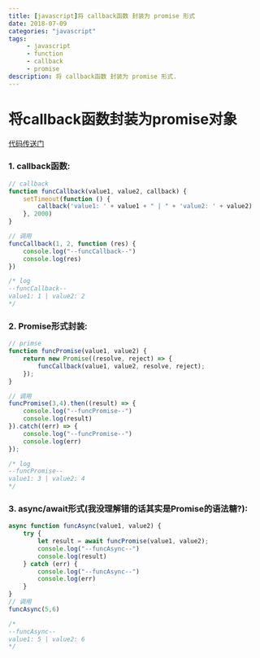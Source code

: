 ```yaml
---
title: [javascript]将 callback函数 封装为 promise 形式
date: 2018-07-09
categories: "javascript"
tags: 
     - javascript
     - function
     - callback
     - promise
description: 将 callback函数 封装为 promise 形式.
---
```


# 将callback函数封装为promise对象

[代码传送门](https://github.com/linhay/dustdin/blob/master/javascript/callback%20to%20promise.js)

### 1. callback函数:

```javascript
// callback
function funcCallback(value1, value2, callback) {
    setTimeout(function () {
        callback('value1: ' + value1 + " | " + 'value2: ' + value2)
    }, 2000)
}

// 调用
funcCallback(1, 2, function (res) {
    console.log("--funcCallback--")
    console.log(res)
})

/* log
--funcCallback--
value1: 1 | value2: 2
*/
```

### 2. Promise形式封装:

```javascript
// primse
function funcPromise(value1, value2) {
    return new Promise((resolve, reject) => {
        funcCallback(value1, value2, resolve, reject);
    });
}

// 调用
funcPromise(3,4).then((result) => {
    console.log("--funcPromise--")
    console.log(result)
}).catch((err) => {
    console.log("--funcPromise--")
    console.log(err)
});

/* log
--funcPromise--
value1: 3 | value2: 4
*/
```

### 3. async/await形式(我没理解错的话其实是Promise的语法糖?):

```javascript
async function funcAsync(value1, value2) {
    try {
        let result = await funcPromise(value1, value2);
        console.log("--funcAsync--")
        console.log(result)
    } catch (err) {
        console.log("--funcAsync--")
        console.log(err)
    }
}
// 调用
funcAsync(5,6)

/*
--funcAsync--
value1: 5 | value2: 6
*/
```
